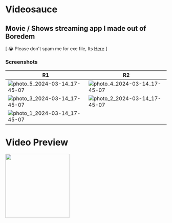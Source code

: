 # Videosauce
## Movie / Shows streaming app I made out of Boredem 

[ 😭 Please don't spam me for exe file, Its [Here](https://github.com/isg32/videosauce/releases/) ]

### Screenshots
|R1 | R2|
|---|---|
|![photo_5_2024-03-14_17-45-07](https://github.com/isg32/videosauce/assets/95901240/20028eb7-57c3-4fe1-bff2-880a146254cc) | ![photo_4_2024-03-14_17-45-07](https://github.com/isg32/videosauce/assets/95901240/69f3606b-6566-4e70-8339-cf8cbf30268a) |
| ![photo_3_2024-03-14_17-45-07](https://github.com/isg32/videosauce/assets/95901240/82264abd-5320-4b6d-877e-5416ff3da90a) |![photo_2_2024-03-14_17-45-07](https://github.com/isg32/videosauce/assets/95901240/82c0f70a-5a7d-4772-998d-22dfc7fe5ad6) |
| ![photo_1_2024-03-14_17-45-07](https://github.com/isg32/videosauce/assets/95901240/5dea0c0b-cc87-4cf1-adcf-ab292b1e8060)|

# Video Preview 
<a href="https://youtu.be/2ewMVrozNBg"><img src="https://github.com/isg32/videosauce/assets/95901240/3304b347-0e2c-4ff4-a46a-90682ce56026" width=200></a>
